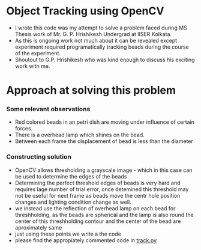 # Object Tracking using OpenCV 

- I wrote this code was my attempt to solve a problem faced during MS Thesis work of Mr. G. P. Hrishikesh Undergrad at IISER Kolkata. 
- As this is ongoing work not much about it can be revealed except experiment required programatically tracking beads during the course of the experiment.
- Shoutout to G.P. Hrishikesh who was kind enough to discuss his exciting work with me.

# Approach at solving this problem

  ### Some relevant observations
  - Red colored beads in an petri dish are moving under influence of certain forces.
  - There is a overhead lamp which shines on the bead.
  - Between each frame the displacement of bead is less than the diameter
  
  ### Constructing solution
  - OpenCV allows thresholding a grayscale image - which in this case can be used to determine the edges of the beads
  - Determining the perfect threshold edges of beads is very hard and requires lage number of trial error, once detemined this threshold may not be useful for next frame as beads move the centr hole position changes and lighting condition change as well.
  - we instead use the reflection of overhead lamp on each bead for threshholding, as the beads are spherical and the lamp is also round the center of this threshholding contour and the center of the bead are aproximately same
  - just using these points we write a the code 
  - please find the appropiately commented code in [track.py](track.py)